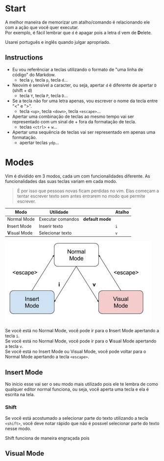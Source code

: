 # Start
A melhor maneira de memorizar um atalho/comando é relacionando ele com a ação que você quer executar.  
Por exemplo, é fácil lembrar que `d` é apagar pois a letra d vem de **D**elete.  

Usarei português e inglês quando julgar apropriado.  

## Instructions
* Eu vou referênciar a teclas utilizando o formato de "uma linha de código" do Markdow.  
  * tecla `y`, tecla `p`, tecla `d`...  
* Neovim é sensível a caracter, ou seja, apertar `d` é diferente de apertar `D` (shift + d)  
  * tecla `Y`, tecla `P`, tecla `D`...  
* Se a tecla não for uma letra apenas, vou escrever o nome da tecla entre "<" e ">".  
  * tecla `<up>`, tecla `<down>`, tecla `<escape>`...  
* Apertar uma combinação de teclas ao mesmo tempo vai ser representado com um sinal de + fora da formatação de tecla.  
  * teclas `<ctrl>` + `w`...  
* Apertar uma sequência de teclas vai ser representado em apenas uma formatação.  
  * apertar teclas `ydp`...  

# Modes
Vim é dividido em 3 modos, cada um com funcionalidades diferente. As funcionalidades das suas teclas variam em cada modo.  

> É por isso que pessoas novas ficam perdidas no vim. Elas começam a tentar escrever texto sem antes entrarem no modo que permite escrever.  

| Modo | Utilidade |     | Atalho |
| ---- | --------- | --- | ------ |
| Normal Mode | Executar comandos | **default mode** | |
| **I**nsert Mode | Inserir texto | | `i` |
| **V**isual Mode | Selecionar texto | | `v` |

![Normal mode, Insert mode and Visual mode](modes.jpg)  

Se você está no Normal Mode, você pode ir para o **I**nsert Mode apertando a tecla `i`.  
Se você está no Normal Mode, você pode ir para o **V**isual Mode apertando a tecla `v`.  
Se você está no Insert Mode ou Visual Mode, você pode voltar para o Normal Mode apertando a tecla `<escape>`.  

## Insert Mode
No início esse vai ser o seu modo mais utilizado pois ele te lembra de como qualquer editor normal funciona, ou seja, você aperta uma tecla e ela é escrita na tela.  

### Shift
Se você está acostumado a selecionar parte do texto utilizando a tecla `<shift>`, você deve notar rápido que não é possvel selecionar parte do texto nesse modo.  

Shift funciona de maneira engraçada pois

## Visual Mode
